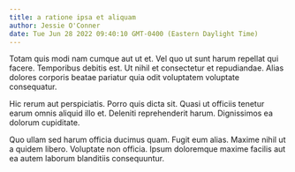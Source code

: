 ```yaml
---
title: a ratione ipsa et aliquam
author: Jessie O'Conner
date: Tue Jun 28 2022 09:40:10 GMT-0400 (Eastern Daylight Time)
---
```

Totam quis modi nam cumque aut ut et. Vel quo ut sunt harum repellat qui facere. Temporibus debitis est. Ut nihil et consectetur et repudiandae. Alias dolores corporis beatae pariatur quia odit voluptatem voluptate consequatur.

 Hic rerum aut perspiciatis. Porro quis dicta sit. Quasi ut officiis tenetur earum omnis aliquid illo et. Deleniti reprehenderit harum. Dignissimos ea dolorum cupiditate.

 Quo ullam sed harum officia ducimus quam. Fugit eum alias. Maxime nihil ut a quidem libero. Voluptate non officia. Ipsum doloremque maxime facilis aut ea autem laborum blanditiis consequuntur.